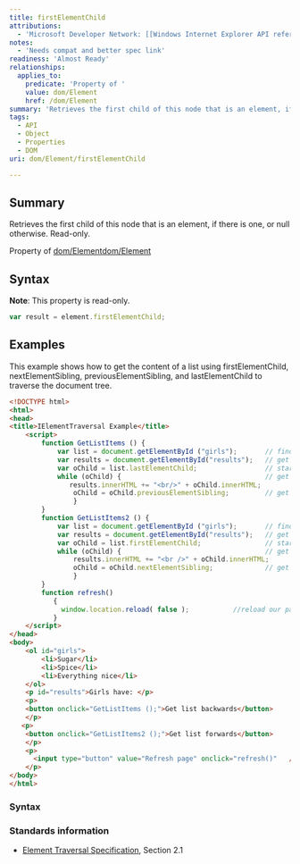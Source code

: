 ```yaml
---
title: firstElementChild
attributions:
  - 'Microsoft Developer Network: [[Windows Internet Explorer API reference](http://msdn.microsoft.com/en-us/library/ie/hh828809%28v=vs.85%29.aspx) Article]'
notes:
  - 'Needs compat and better spec link'
readiness: 'Almost Ready'
relationships:
  applies_to:
    predicate: 'Property of '
    value: dom/Element
    href: /dom/Element
summary: 'Retrieves the first child of this node that is an element, if there is one, or null otherwise.  Read-only.'
tags:
  - API
  - Object
  - Properties
  - DOM
uri: dom/Element/firstElementChild

---
```

## <span>Summary</span>

Retrieves the first child of this node that is an element, if there is one, or null otherwise. Read-only.

Property of [dom/Element](/dom/Element)[dom/Element](/dom/Element)

## <span>Syntax</span>

**Note**: This property is read-only.

``` js
var result = element.firstElementChild;
```

## <span>Examples</span>

This example shows how to get the content of a list using firstElementChild, nextElementSibling, previousElementSibling, and lastElementChild to traverse the document tree.

``` html
<!DOCTYPE html>
<html>
<head>
<title>IElementTraversal Example</title>
    <script>
        function GetListItems () {
            var list = document.getElementById ("girls");       // find our list
            var results = document.getElementById("results");   // get our results line element
            var oChild = list.lastElementChild;                 // start with the last item in list
            while (oChild) {                                    // get and display each item in list
               results.innerHTML += "<br/>" + oChild.innerHTML;
                oChild = oChild.previousElementSibling;         // get previous element in list
                }
        }
        function GetListItems2 () {
            var list = document.getElementById ("girls");       // find our list
            var results = document.getElementById("results");   // get our results line element
            var oChild = list.firstElementChild;                // start with the first item in list
            while (oChild) {                                    // get and display each item in list
                results.innerHTML += "<br />" + oChild.innerHTML;
                oChild = oChild.nextElementSibling;             // get next element in list
                }
        }
        function refresh()
           {
             window.location.reload( false );           //reload our page
           }
    </script>
</head>
<body>
    <ol id="girls">
        <li>Sugar</li>
        <li>Spice</li>
        <li>Everything nice</li>
    </ol>
    <p id="results">Girls have: </p>
    <p>
    <button onclick="GetListItems ();">Get list backwards</button>
    </p>
   <p>
    <button onclick="GetListItems2 ();">Get list forwards</button>
    </p>
    <p>
      <input type="button" value="Refresh page" onclick="refresh()"   />
    </p>
</body>
</html>
```

### <span>Syntax</span>

### <span>Standards information</span>

-   [Element Traversal Specification](http://go.microsoft.com/fwlink/p/?linkid=182722), Section 2.1
